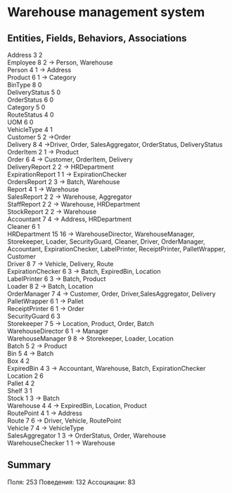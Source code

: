 # Warehouse management system

## Entities, Fields, Behaviors, Associations

Address 3 2  <br>
Employee 8 2 -> Person, Warehouse  <br>
Person 4 1 -> Address  <br>
Product 6 1 -> Category  <br>
BinType 8 0  
DeliveryStatus 5 0  
OrderStatus 6 0  
Category 5 0  
RouteStatus 4 0  
UOM 6 0  
VehicleType 4 1  
Customer 5 2 ->Order  
Delivery 8 4 ->Driver, Order, SalesAggregator, OrderStatus, DeliveryStatus  
OrderItem 2 1 -> Product  
Order 6 4 -> Customer, OrderItem, Delivery  
DeliveryReport 2 2 -> HRDepartment  
ExpirationReport 1 1 -> ExpirationChecker  
OrdersReport 2 3 -> Batch, Warehouse  
Report 4 1 -> Warehouse  
SalesReport 2 2 -> Warehouse, Aggregator  
StaffReport 2 2 -> Warehouse, HRDepartment  
StockReport 2 2 -> Warehouse  
Accountant 7 4 -> Address, HRDepartment  
Cleaner 6 1   
HRDepartment 15 16 -> WarehouseDirector, WarehouseManager, Storekeeper, Loader, SecurityGuard, Cleaner, Driver, OrderManager, Accountant, ExpirationChecker, LabelPrinter, ReceiptPrinter, PalletWrapper, Customer  
Driver 8 7 -> Vehicle, Delivery, Route  
ExpirationChecker 6 3 -> Batch, ExpiredBin, Location  
LabelPrinter 6 3 -> Batch, Product  
Loader 8 2 -> Batch, Location  
OrderManager 7 4 -> Customer, Order, Driver,SalesAggregator, Delivery  
PalletWrapper 6 1 -> Pallet   
ReceiptPrinter 6 1 -> Order  
SecurityGuard 6 3   
Storekeeper 7 5 -> Location, Product, Order, Batch  
WarehouseDirector 6 1 -> Manager  
WarehouseManager 9 8 -> Storekeeper, Loader, Location  
Batch 5 2 -> Product  
Bin 5 4 -> Batch  
Box 4 2   
ExpiredBin 4 3 -> Accountant, Warehouse, Batch, ExpirationChecker  
Location 2 6   
Pallet 4 2   
Shelf 3 1   
Stock 1 3 -> Batch  
Warehouse 4 4 -> ExpiredBin, Location, Product  
RoutePoint 4 1 -> Address   
Route 7 6 -> Driver, Vehicle, RoutePoint  
Vehicle 7 4 -> VehicleType  
SalesAggregator 1 3 -> OrderStatus, Order, Warehouse  
WarehouseChecker 1 1 -> Warehouse  
## Summary

Поля: 253 
Поведения: 132
Ассоциации: 83
